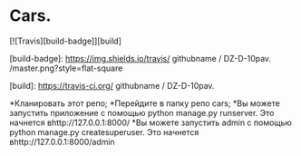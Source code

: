 # Cars.
[![Travis][build-badge]][build]

[build-badge]: https://img.shields.io/travis/ githubname / 
DZ-D-10pav. /master.png?style=flat-square 

[build]: https://travis-ci.org/ githubname / 
DZ-D-10pav.

 *Кланировать этот репо;
 *Перейдите в папку репо cars;
 *Вы можете запустить приложение с помощью python manage.py runserver. Это начнется вhttp://127.0.0.1:8000/
 *Вы можете запустить admin с помощью python manage.py createsuperuser. Это начнется вhttp://127.0.0.1:8000/admin
